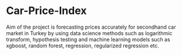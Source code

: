 # Car-Price-Index
Aim of the project is forecasting prices accurately for secondhand car market in Turkey by using data science methods such as logarithmic transform, hypothesis testing and machine learning models such as xgboost, random forest, regression, regularized regression etc.
